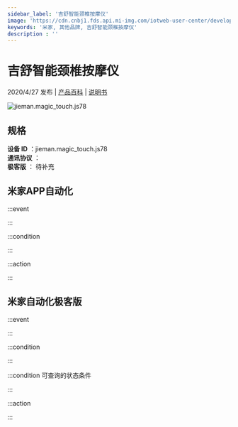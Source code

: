```yaml
---
sidebar_label: '吉舒智能颈椎按摩仪'
image: 'https://cdn.cnbj1.fds.api.mi-img.com/iotweb-user-center/developer_1678870951510xp96lRpc.png?GalaxyAccessKeyId=AKVGLQWBOVIRQ3XLEW&Expires=9223372036854775807&Signature=bBRGHViXNmWLaz5KJ+Tkd6saI1U='
keywords: '米家, 其他品牌, 吉舒智能颈椎按摩仪'
description : ''
---
```

# 吉舒智能颈椎按摩仪

2020/4/27 发布 | [产品百科](https://home.mi.com/webapp/content/baike/product/index.html?model=jieman.magic_touch.js78/) | [说明书](https://home.mi.com/views/introduction.html?model=jieman.magic_touch.js78&region=cn)

![jieman.magic_touch.js78](https://cdn.cnbj1.fds.api.mi-img.com/iotweb-user-center/developer_1678870951510xp96lRpc.png?GalaxyAccessKeyId=AKVGLQWBOVIRQ3XLEW&Expires=9223372036854775807&Signature=bBRGHViXNmWLaz5KJ+Tkd6saI1U=)

## 规格  
> 
**设备 ID** ：jieman.magic_touch.js78  
**通讯协议** ：  
**极客版**  ： 待补充 


## 米家APP自动化  

:::event  

:::

:::condition  

:::

:::action   

:::

## 米家自动化极客版  

:::event  

:::

:::condition  

:::

:::condition 可查询的状态条件  

:::

:::action  

:::

        
